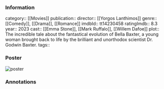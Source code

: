 ### Information
category:: [[Movies]]
publication:: 
director:: [[Yorgos Lanthimos]]
genre:: [[Comedy]], [[Drama]], [[Romance]]
imdbId:: tt14230458
ratingImdb:: 8.3
year:: 2023
cast:: [[Emma Stone]], [[Mark Ruffalo]], [[Willem Dafoe]]
plot:: The incredible tale about the fantastical evolution of Bella Baxter, a young woman brought back to life by the brilliant and unorthodox scientist Dr. Godwin Baxter.
tags::


### Poster
![poster](https://m.media-amazon.com/images/M/MV5BNGIyYWMzNjktNDE3MC00YWQyLWEyMmEtN2ZmNzZhZDk3NGJlXkEyXkFqcGdeQXVyMTUzMTg2ODkz._V1_SX300.jpg)


### Annotations
